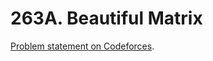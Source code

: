 # 263A. Beautiful Matrix

[Problem statement on Codeforces](https://codeforces.com/problemset/problem/263/A?locale=en).